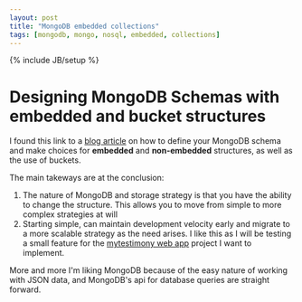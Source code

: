```yaml
---
layout: post
title: "MongoDB embedded collections"
tags: [mongodb, mongo, nosql, embedded, collections]
---
```

{% include JB/setup %}


# Designing MongoDB Schemas with embedded and bucket structures

I found this link to a [blog article](https://openshift.redhat.com/community/blogs/designing-mongodb-schemas-with-embedded-non-embedded-and-bucket-structures) on how to define your MongoDB schema and make choices for **embedded** and **non-embedded** structures, as well as the use of buckets.

The main takeways are at the conclusion:

1. The nature of MongoDB and storage strategy is that you have the ability to change the structure. This allows you to move from simple to more complex strategies at will
2. Starting simple, can maintain development velocity early and migrate to a more scalable strategy as the need arises. I like this as I will be testing a small feature for the [mytestimony web app](https://github.com/design48/mytestimony) project I want to implement.

More and more I'm liking MongoDB because of the easy nature of working with JSON data, and MongoDB's api for database queries are straight forward.

